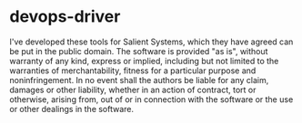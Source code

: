 # devops-driver

I've developed these tools for Salient Systems, which they have agreed can be put in the public domain.
The software is provided "as is", without warranty of any kind, express or implied, including but not limited to the warranties of merchantability, fitness for a particular purpose and noninfringement.
In no event shall the authors be liable for any claim, damages or other liability, whether in an action of contract, tort or otherwise, arising from, out of or in connection with the software or the use or other dealings in the software.
